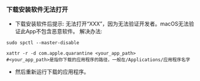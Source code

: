 ### 下载安装软件无法打开 
- 下载安装软件后提示: 无法打开“XXX”，因为无法验证开发者。macOS无法验证此App不包含恶意软件。
解决办法:
```shell
sudo spctl --master-disable

xattr -r -d com.apple.quarantine <your_app_path>
#<your_app_path>是指你下载的应用程序的路径，一般在/Applications/应用程序名字
```

- 然后重新运行下载的应用程序。
                